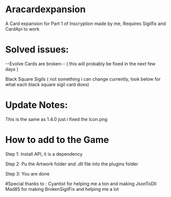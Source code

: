 # Aracardexpansion
A Card expansion for Part 1 of Inscryption made by me,
Requires Sigilfix and CardApi to work

# Solved issues:
--Evolve Cards are broken-- ( this will probably be fixed in the next few days )

Black Square Sigils ( not something i can change currently, look below for what each black square sigil card does)

# Update Notes:

This is the same as 1.4.0 just i fixed the Icon.png

# How to add to the Game
Step 1:
Install API, it is a dependency

Step 2:
Pu the Artwork folder and .dll file into the plugins folder

Step 3:
You are done

#Special thanks to :
Cyantist for helping me a ton and making JsonToDll
Mad85 for making BrokenSigilFix and helping me a lot

